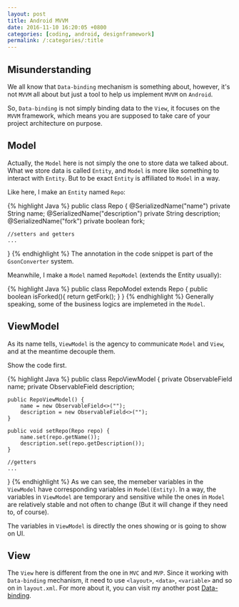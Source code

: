 ```yaml
---
layout: post
title: Android MVVM
date: 2016-11-10 16:20:05 +0800
categories: [coding, android, designframework]
permalink: /:categories/:title
---
```


## Misunderstanding
We all know that `Data-binding` mechanism is something about, however, it's not `MVVM` all about but just a tool to help us implement `MVVM` on `Android`.

So, `Data-binding` is not simply binding data to the `View`, it focuses on the `MVVM` framework, which means you are supposed to take care of your project architecture on purpose.

## Model
Actually, the `Model` here is not simply the one to store data we talked about. What we store data is called `Entity`, and `Model` is more like something to interact with `Entity`. But to be exact `Entity` is affiliated to `Model` in a way.

Like here, I make an `Entity` named `Repo`:

{% highlight Java %}
public class Repo {
    @SerializedName("name")
    private String name;
    @SerializedName("description")
    private String description;
    @SerializedName("fork")
    private boolean fork;

	//setters and getters
	...
}
{% endhighlight %}
The annotation in the code snippet is part of the `GsonConverter` system.

Meanwhile, I make a `Model` named `RepoModel` (extends the Entity usually):

{% highlight Java %}
public class RepoModel extends Repo {
    public boolean isForked(){
        return getFork();
    }
}
{% endhighlight %}
Generally speaking, some of the business logics are implemeted in the `Model`.

## ViewModel
As its name tells, `ViewModel` is the agency to communicate `Model` and `View`, and at the meantime decouple them.

Show the code first.

{% highlight Java %}
public class RepoViewModel {
    private ObservableField<String> name;
    private ObservableField<String> description;

    public RepoViewModel() {
        name = new ObservableField<>("");
        description = new ObservableField<>("");
    }

    public void setRepo(Repo repo) {
        name.set(repo.getName());
        description.set(repo.getDescription());
    }
    
    //getters
    ...
}
{% endhighlight %}
As we can see, the memeber variables in the `ViewModel` have corresponding variables in `Model(Entity)`. In a way, the variables in `ViewModel` are temporary and sensitive while the ones in `Model` are relatively stable and not often to change (But it will change if they need to, of course).

The variables in `ViewModel` is directly the ones showing or is going to show on UI.

## View
The `View` here is different from the one in `MVC` and `MVP`. Since it working with `Data-binding` mechanism, it need to use `<layout>`, `<data>`, `<variable>` and so on in `layout.xml`. For more about it, you can visit my another post [Data-binding](/coding/android/databinding/data-binding-1-en.html).